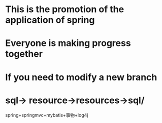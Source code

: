
# This is the promotion of the application of spring
# Everyone is making progress together
# If you need to modify a new branch


# sql-> resource->resources->sql/


spring+springmvc+mybatis+事物+log4j

